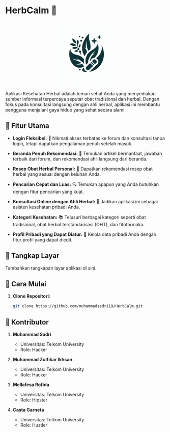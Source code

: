 # HerbCalm 🌿

<p align="center">
  <img src="assets/images/logo/logo-herbcalm-bg.jpeg" alt="App Logo" width="200" />
</p>

Aplikasi Kesehatan Herbal adalah teman sehat Anda yang menyediakan sumber informasi terpercaya seputar obat tradisional dan herbal. Dengan fokus pada konsultasi langsung dengan ahli herbal, aplikasi ini membantu pengguna menjalani gaya hidup yang sehat secara alami.

## 🌟 Fitur Utama

- **Login Fleksibel:** 🚪 Nikmati akses terbatas ke forum dan konsultasi tanpa login, tetapi dapatkan pengalaman penuh setelah masuk.

- **Beranda Penuh Rekomendasi:** 🏡 Temukan artikel bermanfaat, jawaban terbaik dari forum, dan rekomendasi ahli langsung dari beranda.

- **Resep Obat Herbal Personal:** 🌱 Dapatkan rekomendasi resep obat herbal yang sesuai dengan keluhan Anda.

- **Pencarian Cepat dan Luas:** 🔍 Temukan apapun yang Anda butuhkan dengan fitur pencarian yang kuat.

- **Konsultasi Online dengan Ahli Herbal:** 💬 Jadikan aplikasi ini sebagai asisten kesehatan pribadi Anda.

- **Kategori Kesehatan:** 📚 Telusuri berbagai kategori seperti obat tradisional, obat herbal terstandarisasi (OHT), dan fitofarmaka.

- **Profil Pribadi yang Dapat Diatur:** 👤 Kelola data pribadi Anda dengan fitur profil yang dapat diedit.

## 📱 Tangkap Layar

Tambahkan tangkapan layar aplikasi di sini.

## 🚀 Cara Mulai

1. **Clone Repositori:**
   ```bash
   git clone https://github.com/muhammadsadri19/HerbCalm.git
   ```

## 🤝 Kontributor

1. **Muhammad Sadri**
   - Universitas: Telkom University
   - Role: Hacker

2. **Muhammad Zulfikar Ikhsan**
   - Universitas: Telkom University
   - Role: Hacker

3. **Mellafesa Rofida**
   - Universitas: Telkom University
   - Role: Hipster
   
4. **Casta Garneta**
   - Universitas: Telkom University
   - Role: Hustler